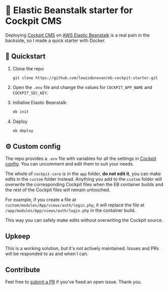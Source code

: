 # 🌱 Elastic Beanstalk starter for Cockpit CMS

Deploying [Cockpit CMS](https://getcockpit.com/) on [AWS Elastic Beanstalk](https://aws.amazon.com/elasticbeanstalk/) is a real pain in the backside, so I made a quick starter with Docker.

## 🚀 Quickstart

1. Clone the repo
	```git
	git clone https://github.com/lewisdonovan/eb-cockpit-starter.git
	```

2. Open the `.env` file and change the values for `COCKPIT_APP_NAME` and `COCKPIT_SEC_KEY`.

3. Initialise Elastic Beanstalk
	```bash
	eb init
	```

4. Deploy
	```bash
	eb deploy
	```

## ⚙️ Custom config

The repo provides a `.env` file with variables for all the settings in [Cockpit config](https://getcockpit.com/documentation/core/quickstart/configuration). You can uncomment and edit them to suit your needs.

The whole of `cockpit-core` is in the `app` folder, **do not edit it**, you can make edits in the `custom` folder instead. Anything you add to the `custom` folder will overwrite the corresponding Cockpit files when the EB container builds and the rest of the Cockpit files will remain untouched.

For example, if you create a file at `custom/modules/App/views/auth/login.php`, it will replace the file at `/app/modules/App/views/auth/login.php` in the container build.

This way you can safely make edits without overwriting the Cockpit source.

## Upkeep
This is a working solution, but it's not actively maintained. Issues and PRs will be responded to as and when I can.

## Contribute
Feel free to [submit a PR](https://github.com/lewisdonovan/eb-cockpit-starter/pulls) if you've fixed an open issue. Thank you.